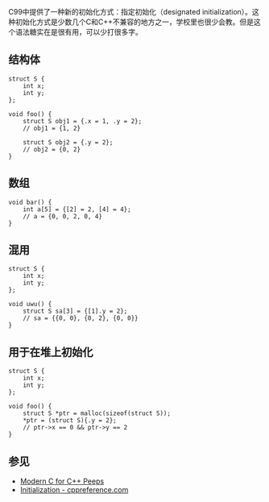 C99中提供了一种新的初始化方式：指定初始化（designated initialization）。这种初始化方式是少数几个C和C++不兼容的地方之一，学校里也很少会教。但是这个语法糖实在是很有用，可以少打很多字。

## 结构体

```
struct S {
    int x;
    int y;
};

void foo() {
    struct S obj1 = {.x = 1, .y = 2};
    // obj1 = {1, 2}

    struct S obj2 = {.y = 2};
    // obj2 = {0, 2}
}
```


## 数组

```
void bar() {
    int a[5] = {[2] = 2, [4] = 4};
    // a = {0, 0, 2, 0, 4}
}
```

## 混用

```
struct S {
    int x;
    int y;
};

void uwu() {
    struct S sa[3] = {[1].y = 2};
    // sa = {{0, 0}, {0, 2}, {0, 0}}
}
```

## 用于在堆上初始化

```
struct S {
    int x;
    int y;
};

void foo() {
    struct S *ptr = malloc(sizeof(struct S));
    *ptr = (struct S){.y = 2};
    // ptr->x == 0 && ptr->y == 2
}
```

## 参见

- [Modern C for C++ Peeps](https://floooh.github.io/2019/09/27/modern-c-for-cpp-peeps.html)
- [Initialization - cppreference.com](https://en.cppreference.com/w/c/language/initialization)
